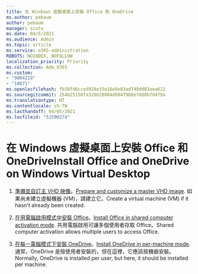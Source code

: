 ```yaml
---
title: 在 Windows 虛擬桌面上安裝 Office 和 OneDrive
ms.author: pebaum
author: pebaum
manager: scotv
ms.date: 04/5/2021
ms.audience: Admin
ms.topic: article
ms.service: o365-administration
ROBOTS: NOINDEX, NOFOLLOW
localization_priority: Priority
ms.collection: Adm_O365
ms.custom:
- "9004219"
- "10871"
ms.openlocfilehash: fb38f46cced928e33e16e8e83ad740dd83aea622
ms.sourcegitcommit: 254b25150fa326628084d08479b0e7dd8b7d479a
ms.translationtype: HT
ms.contentlocale: zh-TW
ms.lasthandoff: 04/05/2021
ms.locfileid: "51590274"
---
```

# <a name="install-office-and-onedrive-on-windows-virtual-desktop"></a><span data-ttu-id="2c212-102">在 Windows 虛擬桌面上安裝 Office 和 OneDrive</span><span class="sxs-lookup"><span data-stu-id="2c212-102">Install Office and OneDrive on Windows Virtual Desktop</span></span>

1. <span data-ttu-id="2c212-103">[準備並自訂主 VHD 映像](https://docs.microsoft.com/azure/virtual-desktop/set-up-customize-master-image)。</span><span class="sxs-lookup"><span data-stu-id="2c212-103">[Prepare and customize a master VHD image](https://docs.microsoft.com/azure/virtual-desktop/set-up-customize-master-image).</span></span> <span data-ttu-id="2c212-104">如果尚未建立虛擬機器 (VM)，請建立它。</span><span class="sxs-lookup"><span data-stu-id="2c212-104">Create a virtual machine (VM) if it hasn't already been created.</span></span>

1. <span data-ttu-id="2c212-105">[在用電腦啟用模式中安裝 Office](https://docs.microsoft.com/azure/virtual-desktop/install-office-on-wvd-master-image#install-office-in-shared-computer-activation-mode)。</span><span class="sxs-lookup"><span data-stu-id="2c212-105">[Install Office in shared computer activation mode](https://docs.microsoft.com/azure/virtual-desktop/install-office-on-wvd-master-image#install-office-in-shared-computer-activation-mode).</span></span> <span data-ttu-id="2c212-106">共用電腦啟用可讓多個使用者存取 Office。</span><span class="sxs-lookup"><span data-stu-id="2c212-106">Shared computer activation allows multiple users to access Office.</span></span>

1. <span data-ttu-id="2c212-107">[在每一電腦模式下安裝 OneDrive](https://docs.microsoft.com/azure/virtual-desktop/install-office-on-wvd-master-image#install-onedrive-in-per-machine-mode)。</span><span class="sxs-lookup"><span data-stu-id="2c212-107">[Install OneDrive in per-machine mode](https://docs.microsoft.com/azure/virtual-desktop/install-office-on-wvd-master-image#install-onedrive-in-per-machine-mode).</span></span> <span data-ttu-id="2c212-108">通常，OneDrive 是按使用者安裝的，但在這裡，它應該按機器安裝。</span><span class="sxs-lookup"><span data-stu-id="2c212-108">Normally, OneDrive is installed per user, but here, it should be installed per machine.</span></span>